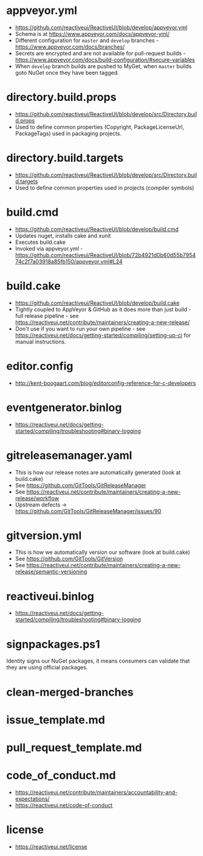 
# appveyor.yml
* https://github.com/reactiveui/ReactiveUI/blob/develop/appveyor.yml
* Schema is at https://www.appveyor.com/docs/appveyor-yml/
* Different configuration for `master` and `develop` branches - https://www.appveyor.com/docs/branches/
* Secrets are encrypted and are not available for pull-request builds - https://www.appveyor.com/docs/build-configuration/#secure-variables
* When `develop` branch builds are pushed to MyGet, when `master` builds goto NuGet once they have been tagged.

# directory.build.props
* https://github.com/reactiveui/ReactiveUI/blob/develop/src/Directory.build.props
* Used to define common properties (Copyright, PackageLicenseUrl, PackageTags) used in packaging projects.

# directory.build.targets

* https://github.com/reactiveui/ReactiveUI/blob/develop/src/Directory.build.targets
* Used to define common properties used in projects (compiler symbols)

# build.cmd
* https://github.com/reactiveui/ReactiveUI/blob/develop/build.cmd
* Updates nuget, installs cake and xunit
* Executes build.cake
* Invoked via appveyor.yml - https://github.com/reactiveui/ReactiveUI/blob/72b4921d0b60d55b795474c2f7a03918a85fb150/appveyor.yml#L24

# build.cake
* https://github.com/reactiveui/ReactiveUI/blob/develop/build.cake
* Tightly coupled to AppVeyor & GitHub as it does more than just build - full release pipeline - see https://reactiveui.net/contribute/maintainers/creating-a-new-release/
* Don't use if you want to run your own pipeline - see https://reactiveui.net/docs/getting-started/compiling/setting-up-ci for manual instructions.

# editor.config
* http://kent-boogaart.com/blog/editorconfig-reference-for-c-developers

# eventgenerator.binlog
* https://reactiveui.net/docs/getting-started/compiling/troubleshooting#binary-logging

# gitreleasemanager.yaml
* This is how our release notes are automatically generated (look at build.cake)
* See https://github.com/GitTools/GitReleaseManager
* See https://reactiveui.net/contribute/maintainers/creating-a-new-release/workflow
* Upstream defects -> https://github.com/GitTools/GitReleaseManager/issues/90

# gitversion.yml
* This is how we automatically version our software (look at build.cake)
* See https://github.com/GitTools/GitVersion
* See https://reactiveui.net/contribute/maintainers/creating-a-new-release/semantic-versioning

# reactiveui.binlog
* https://reactiveui.net/docs/getting-started/compiling/troubleshooting#binary-logging

# signpackages.ps1
Identity signs our NuGet packages, it means consumers can validate that they are using official packages.

# clean-merged-branches

# issue_template.md

# pull_request_template.md

# code_of_conduct.md
* https://reactiveui.net/contribute/maintainers/accountability-and-expectations/
* https://reactiveui.net/code-of-conduct

# license

* https://reactiveui.net/license
